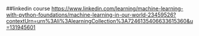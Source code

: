 ##linkedin course
https://www.linkedin.com/learning/machine-learning-with-python-foundations/machine-learning-in-our-world-23459526?contextUrn=urn%3Ali%3AlearningCollection%3A7246135406633615360&u=131945601
